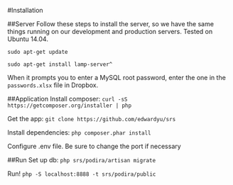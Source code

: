#Installation

##Server
Follow these steps to install the server, so we have the same things running on our development and production servers. Tested on Ubuntu 14.04.

`sudo apt-get update`

`sudo apt-get install lamp-server^`

When it prompts you to enter a MySQL root password, enter the one in the `passwords.xlsx` file in Dropbox.

##Application
Install composer: `curl -sS https://getcomposer.org/installer | php`

Get the app: `git clone https://github.com/edwardyu/srs`

Install dependencies: `php composer.phar install`

Configure .env file.  Be sure to change the port if necessary 

##Run
Set up db: `php srs/podira/artisan migrate`

Run! `php -S localhost:8888 -t srs/podira/public`
